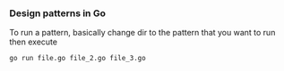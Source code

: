 ### Design patterns in Go

To run a pattern, basically change dir to the pattern that you want to run then execute

`go run file.go file_2.go file_3.go`
